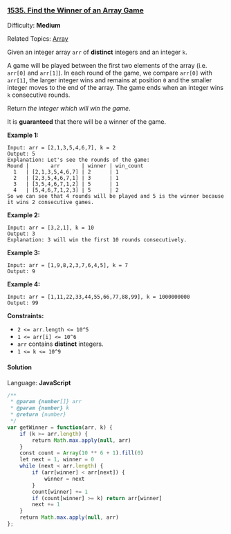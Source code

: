 ### [1535\. Find the Winner of an Array Game](https://leetcode.com/problems/find-the-winner-of-an-array-game/)

Difficulty: **Medium**  

Related Topics: [Array](https://leetcode.com/tag/array/)


Given an integer array `arr` of **distinct** integers and an integer `k`.

A game will be played between the first two elements of the array (i.e. `arr[0]` and `arr[1]`). In each round of the game, we compare `arr[0]` with `arr[1]`, the larger integer wins and remains at position `0` and the smaller integer moves to the end of the array. The game ends when an integer wins `k` consecutive rounds.

Return _the integer which will win the game_.

It is **guaranteed** that there will be a winner of the game.

**Example 1:**

```
Input: arr = [2,1,3,5,4,6,7], k = 2
Output: 5
Explanation: Let's see the rounds of the game:
Round |       arr       | winner | win_count
  1   | [2,1,3,5,4,6,7] | 2      | 1
  2   | [2,3,5,4,6,7,1] | 3      | 1
  3   | [3,5,4,6,7,1,2] | 5      | 1
  4   | [5,4,6,7,1,2,3] | 5      | 2
So we can see that 4 rounds will be played and 5 is the winner because it wins 2 consecutive games.
```

**Example 2:**

```
Input: arr = [3,2,1], k = 10
Output: 3
Explanation: 3 will win the first 10 rounds consecutively.
```

**Example 3:**

```
Input: arr = [1,9,8,2,3,7,6,4,5], k = 7
Output: 9
```

**Example 4:**

```
Input: arr = [1,11,22,33,44,55,66,77,88,99], k = 1000000000
Output: 99
```

**Constraints:**

*   `2 <= arr.length <= 10^5`
*   `1 <= arr[i] <= 10^6`
*   `arr` contains **distinct** integers.
*   `1 <= k <= 10^9`


#### Solution

Language: **JavaScript**

```javascript
/**
 * @param {number[]} arr
 * @param {number} k
 * @return {number}
 */
var getWinner = function(arr, k) {
    if (k >= arr.length) {
        return Math.max.apply(null, arr)
    }
    const count = Array(10 ** 6 + 1).fill(0)
    let next = 1, winner = 0
    while (next < arr.length) {
        if (arr[winner] < arr[next]) {
            winner = next
        }
        count[winner] += 1
        if (count[winner] >= k) return arr[winner]
        next += 1
    }
    return Math.max.apply(null, arr)
};
```